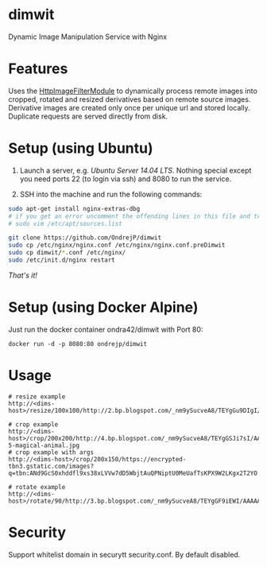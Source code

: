 dimwit
======

Dynamic Image Manipulation Service with Nginx


Features
=========
Uses the [HttpImageFilterModule](http://nginx.org/en/docs/http/ngx_http_image_filter_module.html) to dynamically process remote images into cropped, rotated and resized derivatives based on remote source images.
Derivative images are created only once per unique url and stored locally.  Duplicate requests are served directly from disk.


Setup (using Ubuntu)
=======
1.  Launch a server, e.g. *Ubuntu Server 14.04 LTS*.  Nothing special except you need ports 22 (to login via ssh) and 8080 to run the service.

2. SSH into the machine and run the following commands:

``` bash
sudo apt-get install nginx-extras-dbg
# if you get an error uncomment the offending lines in this file and try to reinstall nginx again
# sudo vim /etc/apt/sources.list

git clone https://github.com/OndrejP/dimwit
sudo cp /etc/nginx/nginx.conf /etc/nginx/nginx.conf.preDimwit
sudo cp dimwit/*.conf /etc/nginx/
sudo /etc/init.d/nginx restart
```
*That's it!*


Setup (using Docker Alpine)
=====

Just run the docker container ondra42/dimwit with Port 80:
```
docker run -d -p 8080:80 ondrejp/dimwit
```

Usage
=======
```
# resize example
http://<dims-host>/resize/100x100/http://2.bp.blogspot.com/_nm9ySucveA8/TEYgGu9DIgI/AAAAAAAAAO4/XI1q38FFlxw/s1600/unicorns2q.jpg

# crop example
http://<dims-host>/crop/200x200/http://4.bp.blogspot.com/_nm9ySucveA8/TEYgGSJi7sI/AAAAAAAAAOw/XK4VjrHPybw/s1600/unicorns-5-magical-animal.jpg
# crop example with args
http://<dims-host>/crop/200x150/https://encrypted-tbn3.gstatic.com/images?q=tbn:ANd9GcS0xhddfl9xs38xLVVw7dD5WbjtAuQPNiptU0MeUafTsKPX9W2LKgx2T2YO

# rotate example
http://<dims-host>/rotate/90/http://3.bp.blogspot.com/_nm9ySucveA8/TEYgGF9iEWI/AAAAAAAAAOo/uC62nczWcEk/s1600/unicorn1.jpg
```


Security
=======
Support whitelist domain in securytt security.conf. By default disabled.
